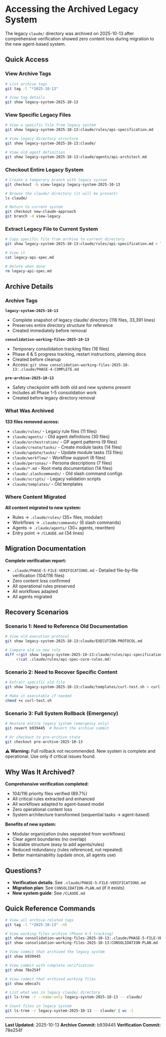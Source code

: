 # Accessing the Archived Legacy System

The legacy `claude/` directory was archived on 2025-10-13 after comprehensive verification showed zero content loss during migration to the new agent-based system.

## Quick Access

### View Archive Tags

```bash
# List archive tags
git tag -l "*2025-10-13"

# View tag details
git show legacy-system-2025-10-13
```

### View Specific Legacy Files

```bash
# View a specific file from legacy system
git show legacy-system-2025-10-13:claude/rules/api-specification.md

# View legacy directory structure
git show legacy-system-2025-10-13:claude/

# View old agent definition
git show legacy-system-2025-10-13:claude/agents/api-architect.md
```

### Checkout Entire Legacy System

```bash
# Create a temporary branch with legacy system
git checkout -b view-legacy legacy-system-2025-10-13

# Browse the claude/ directory (it will be present)
ls claude/

# Return to current system
git checkout new-claude-approach
git branch -d view-legacy
```

### Extract Legacy File to Current System

```bash
# Copy specific file from archive to current directory
git show legacy-system-2025-10-13:claude/rules/api-specification.md > legacy-api-spec.md

# View it
cat legacy-api-spec.md

# Delete when done
rm legacy-api-spec.md
```

## Archive Details

### Archive Tags

**`legacy-system-2025-10-13`**
- Complete snapshot of legacy claude/ directory (116 files, 33,391 lines)
- Preserves entire directory structure for reference
- Created immediately before removal

**`consolidation-working-files-2025-10-13`**
- Temporary consolidation tracking files (16 files)
- Phase 4 & 5 progress tracking, restart instructions, planning docs
- Created before cleanup
- Access: `git show consolidation-working-files-2025-10-13:.claude/PHASE-4-COMPLETE.md`

**`pre-archive-2025-10-13`**
- Safety checkpoint with both old and new systems present
- Includes all Phase 1-5 consolidation work
- Created before legacy directory removal

### What Was Archived

**133 files removed across:**
- `claude/rules/` - Legacy rule files (11 files)
- `claude/agents/` - Old agent definitions (30 files)
- `claude/orchestration/` - GP agent patterns (9 files)
- `claude/create/tasks/` - Create module tasks (14 files)
- `claude/update/tasks/` - Update module tasks (13 files)
- `claude/workflow/` - Workflow support (6 files)
- `claude/personas/` - Persona descriptions (7 files)
- `claude/*.md` - Root meta documentation (14 files)
- `claude/.slashcommands/` - Old slash command configs
- `claude/scripts/` - Legacy validation scripts
- `claude/templates/` - Old templates

### Where Content Migrated

**All content migrated to new system:**
- Rules → `.claude/rules/` (35+ files, modular)
- Workflows → `.claude/commands/` (6 slash commands)
- Agents → `.claude/agents/` (30+ agents, rewritten)
- Entry point → `/CLAUDE.md` (34 lines)

## Migration Documentation

**Complete verification report:**
- `.claude/PHASE-5-FILE-VERIFICATIONS.md` - Detailed file-by-file verification (104/116 files)
- Zero content loss confirmed
- All operational rules preserved
- All workflows adapted
- All agents migrated

## Recovery Scenarios

### Scenario 1: Need to Reference Old Documentation

```bash
# View old execution protocol
git show legacy-system-2025-10-13:claude/EXECUTION-PROTOCOL.md

# Compare old vs new rule
diff <(git show legacy-system-2025-10-13:claude/rules/api-specification.md) \
     <(cat .claude/rules/api-spec-core-rules.md)
```

### Scenario 2: Need to Recover Specific Content

```bash
# Extract specific old file
git show legacy-system-2025-10-13:claude/templates/curl-test.sh > curl-test.sh

# Make it executable if needed
chmod +x curl-test.sh
```

### Scenario 3: Full System Rollback (Emergency)

```bash
# Restore entire legacy system (emergency only)
git revert b939445  # Revert the archive commit

# Or checkout to pre-archive state
git checkout pre-archive-2025-10-13
```

**⚠️ Warning:** Full rollback not recommended. New system is complete and operational. Use only if critical issues found.

## Why Was It Archived?

**Comprehensive verification completed:**
- 104/116 priority files verified (89.7%)
- All critical rules extracted and enhanced
- All workflows adapted to agent-based model
- Zero operational content loss
- System architecture transformed (sequential tasks → agent-based)

**Benefits of new system:**
- Modular organization (rules separated from workflows)
- Clear agent boundaries (no overlap)
- Scalable structure (easy to add agents/rules)
- Reduced redundancy (rules referenced, not repeated)
- Better maintainability (update once, all agents use)

## Questions?

- **Verification details**: See `.claude/PHASE-5-FILE-VERIFICATIONS.md`
- **Migration plan**: See `CONSOLIDATION-PLAN.md` (if it exists)
- **New system guide**: See `/CLAUDE.md`

## Quick Reference Commands

```bash
# View all archive-related tags
git tag -l "*2025-10-13" -n5

# View working files archive (Phase 4-5 tracking)
git show consolidation-working-files-2025-10-13:.claude/PHASE-5-FILE-VERIFICATIONS.md
git show consolidation-working-files-2025-10-13:CONSOLIDATION-PLAN.md

# View commit that archived the legacy system
git show b939445

# View commit with complete verification
git show 78e254f

# View commit that archived working files
git show e0eca7c

# List what was in legacy claude/ directory
git ls-tree -r --name-only legacy-system-2025-10-13 -- claude/

# Count files in legacy system
git ls-tree -r legacy-system-2025-10-13 -- claude/ | wc -l
```

---

**Last Updated:** 2025-10-13
**Archive Commit:** b939445
**Verification Commit:** 78e254f
